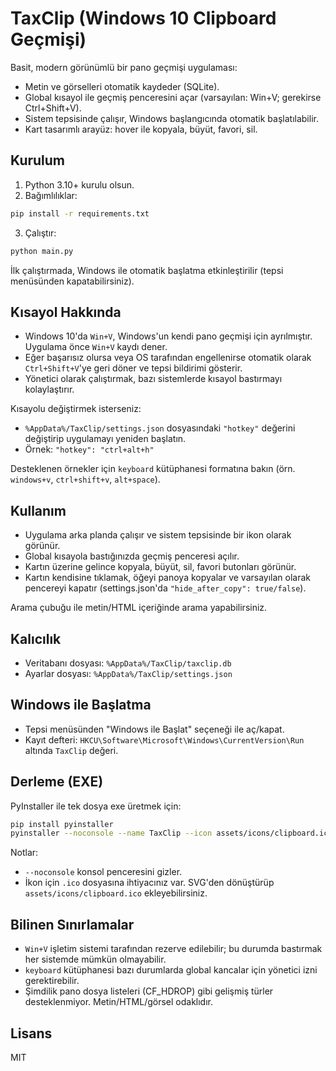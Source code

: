# TaxClip (Windows 10 Clipboard Geçmişi)

Basit, modern görünümlü bir pano geçmişi uygulaması:
- Metin ve görselleri otomatik kaydeder (SQLite).
- Global kısayol ile geçmiş penceresini açar (varsayılan: Win+V; gerekirse Ctrl+Shift+V).
- Sistem tepsisinde çalışır, Windows başlangıcında otomatik başlatılabilir.
- Kart tasarımlı arayüz: hover ile kopyala, büyüt, favori, sil.

## Kurulum

1) Python 3.10+ kurulu olsun.
2) Bağımlılıklar:
```bash
pip install -r requirements.txt
```

3) Çalıştır:
```bash
python main.py
```

İlk çalıştırmada, Windows ile otomatik başlatma etkinleştirilir (tepsi menüsünden kapatabilirsiniz).

## Kısayol Hakkında

- Windows 10'da `Win+V`, Windows'un kendi pano geçmişi için ayrılmıştır. Uygulama önce `Win+V` kaydı dener.
- Eğer başarısız olursa veya OS tarafından engellenirse otomatik olarak `Ctrl+Shift+V`'ye geri döner ve tepsi bildirimi gösterir.
- Yönetici olarak çalıştırmak, bazı sistemlerde kısayol bastırmayı kolaylaştırır.

Kısayolu değiştirmek isterseniz:
- `%AppData%/TaxClip/settings.json` dosyasındaki `"hotkey"` değerini değiştirip uygulamayı yeniden başlatın.
- Örnek: `"hotkey": "ctrl+alt+h"`

Desteklenen örnekler için `keyboard` kütüphanesi formatına bakın (örn. `windows+v`, `ctrl+shift+v`, `alt+space`).

## Kullanım

- Uygulama arka planda çalışır ve sistem tepsisinde bir ikon olarak görünür.
- Global kısayola bastığınızda geçmiş penceresi açılır.
- Kartın üzerine gelince kopyala, büyüt, sil, favori butonları görünür.
- Kartın kendisine tıklamak, öğeyi panoya kopyalar ve varsayılan olarak pencereyi kapatır (settings.json'da `"hide_after_copy": true/false`).

Arama çubuğu ile metin/HTML içeriğinde arama yapabilirsiniz.

## Kalıcılık

- Veritabanı dosyası: `%AppData%/TaxClip/taxclip.db`
- Ayarlar dosyası: `%AppData%/TaxClip/settings.json`

## Windows ile Başlatma

- Tepsi menüsünden "Windows ile Başlat" seçeneği ile aç/kapat.
- Kayıt defteri: `HKCU\Software\Microsoft\Windows\CurrentVersion\Run` altında `TaxClip` değeri.

## Derleme (EXE)

PyInstaller ile tek dosya exe üretmek için:

```bash
pip install pyinstaller
pyinstaller --noconsole --name TaxClip --icon assets/icons/clipboard.ico main.py
```

Notlar:
- `--noconsole` konsol penceresini gizler.
- İkon için `.ico` dosyasına ihtiyacınız var. SVG'den dönüştürüp `assets/icons/clipboard.ico` ekleyebilirsiniz.

## Bilinen Sınırlamalar

- `Win+V` işletim sistemi tarafından rezerve edilebilir; bu durumda bastırmak her sistemde mümkün olmayabilir.
- `keyboard` kütüphanesi bazı durumlarda global kancalar için yönetici izni gerektirebilir.
- Şimdilik pano dosya listeleri (CF_HDROP) gibi gelişmiş türler desteklenmiyor. Metin/HTML/görsel odaklıdır.

## Lisans

MIT